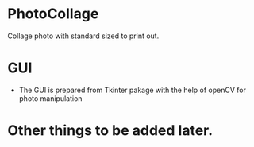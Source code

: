 # PhotoCollage
Collage photo with standard sized to print out.
# GUI
* The GUI is prepared from Tkinter pakage with the help of openCV for photo manipulation
# Other things to be added later.

